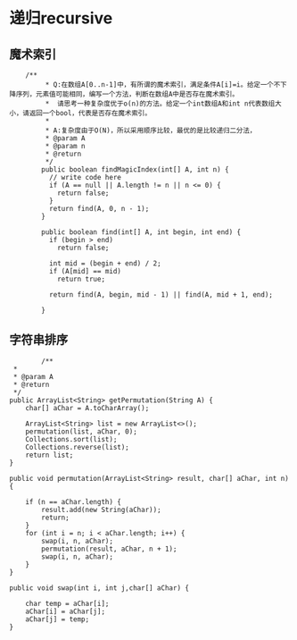         
   #        递归recursive
   
   
   ##    魔术索引
   
        /**
             * Q:在数组A[0..n-1]中，有所谓的魔术索引，满足条件A[i]=i。给定一个不下降序列，元素值可能相同，编写一个方法，判断在数组A中是否存在魔术索引。
             * 	请思考一种复杂度优于o(n)的方法。给定一个int数组A和int n代表数组大小，请返回一个bool，代表是否存在魔术索引。
             * 
             * A:复杂度由于O(N)，所以采用顺序比较，最优的是比较递归二分法，
             * @param A
             * @param n
             * @return
             */
            public boolean findMagicIndex(int[] A, int n) {
              // write code here
              if (A == null || A.length != n || n <= 0) {
                return false;
              }
              return find(A, 0, n - 1);
            }

            public boolean find(int[] A, int begin, int end) {
              if (begin > end)
                return false;

              int mid = (begin + end) / 2;
              if (A[mid] == mid)
                return true;

              return find(A, begin, mid - 1) || find(A, mid + 1, end);

            }
            
   ##   字符串排序         
                   
            /**
	 * 
	 * @param A
	 * @return
	 */
	public ArrayList<String> getPermutation(String A) {
		char[] aChar = A.toCharArray();

		ArrayList<String> list = new ArrayList<>();
		permutation(list, aChar, 0);
		Collections.sort(list);
		Collections.reverse(list);
		return list;
	}

	public void permutation(ArrayList<String> result, char[] aChar, int n) {

		if (n == aChar.length) {
			result.add(new String(aChar));
			return;
		}
		for (int i = n; i < aChar.length; i++) {
			swap(i, n, aChar);
			permutation(result, aChar, n + 1);
			swap(i, n, aChar);
		}
	}

	public void swap(int i, int j,char[] aChar) {

		char temp = aChar[i];
		aChar[i] = aChar[j];
		aChar[j] = temp;
	}


